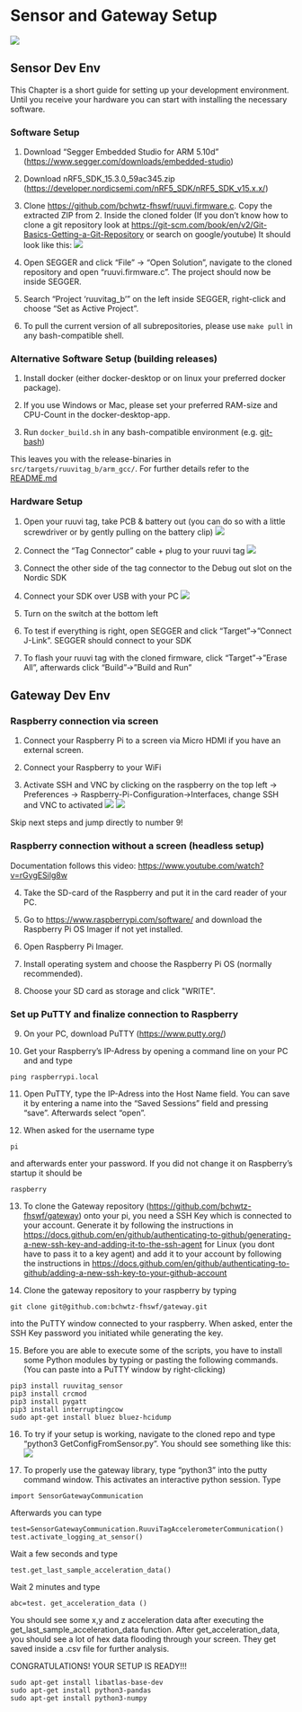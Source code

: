 # Sensor and Gateway Setup

![](imgs/systemarchitecture-highlevel.png)

## Sensor Dev Env

This Chapter is a short guide for setting up your development environment. Until you receive your hardware you can start with installing the necessary software.

### Software Setup

1. Download “Segger Embedded Studio for ARM 5.10d” (https://www.segger.com/downloads/embedded-studio)

2. Download nRF5_SDK_15.3.0_59ac345.zip (https://developer.nordicsemi.com/nRF5_SDK/nRF5_SDK_v15.x.x/)

3. Clone https://github.com/bchwtz-fhswf/ruuvi.firmware.c. Copy the extracted ZIP from 2. Inside the cloned folder (If you don’t know how to clone a git repository look at https://git-scm.com/book/en/v2/Git-Basics-Getting-a-Git-Repository or search on google/youtube)
It should look like this:
![](imgs/nRF_in_Ruuvi_folder.png)

4. Open SEGGER and click “File” -> “Open Solution”, navigate to the cloned repository and open “ruuvi.firmware.c”. The project should now be inside SEGGER.

5. Search “Project ‘ruuvitag_b’” on the left inside SEGGER, right-click and choose “Set as Active Project”.

6. To pull the current version of all subrepositories, please use `make pull` in any bash-compatible shell.

### Alternative Software Setup (building releases)

1. Install docker (either docker-desktop or on linux your preferred docker package).

2. If you use Windows or Mac, please set your preferred RAM-size and CPU-Count in the docker-desktop-app.

3. Run `docker_build.sh` in any bash-compatible environment (e.g. [git-bash](https://gitforwindows.org/))

This leaves you with the release-binaries in `src/targets/ruuvitag_b/arm_gcc/`.
For further details refer to the [README.md](https://github.com/bchwtz-fhswf/ruuvi.firmware.c#using-the-build-toolchain-inside-docker-recommended-way)

### Hardware Setup

1. Open your ruuvi tag, take PCB & battery out (you can do so with a little screwdriver or by gently pulling on the battery clip)
![](imgs/Tag_Demontage.jpg)

2. Connect the “Tag Connector” cable + plug to your ruuvi tag
![](imgs/Tag_connector.jpg)
3. Connect the other side of the tag connector to the Debug out slot on the Nordic SDK

4. Connect your SDK over USB with your PC
![](imgs/SDK_SetUp.jpg)

5. Turn on the switch at the bottom left

6. To test if everything is right, open SEGGER and click “Target”->”Connect J-Link”. SEGGER should connect to your SDK

7. To flash your ruuvi tag with the cloned firmware, click “Target”->”Erase All”, afterwards click “Build”->”Build and Run” 



## Gateway Dev Env
### Raspberry connection via screen

1. Connect your Raspberry Pi to a screen via Micro HDMI if you have an external screen.

2. Connect your Raspberry to your WiFi

3. Activate SSH and VNC by clicking on the raspberry on the top left -> Preferences -> Raspberry-Pi-Configuration->Interfaces, change SSH and VNC to activated
![](imgs/Raspberry_setup1.PNG)
![](imgs/Raspberry_setup2.PNG)

Skip next steps and jump directly to number 9!

### Raspberry connection without a screen (headless setup)
Documentation follows this video: https://www.youtube.com/watch?v=rGygESilg8w

4. Take the SD-card of the Raspberry and put it in the card reader of your PC.

5. Go to https://www.raspberrypi.com/software/ and download the Raspberry Pi OS Imager if not yet installed.

6. Open Raspberry Pi Imager.

7. Install operating system and choose the Raspberry Pi OS (normally recommended).

8. Choose your SD card as storage and click "WRITE".   

### Set up PuTTY and finalize connection to Raspberry

9. On your PC, download PuTTY (https://www.putty.org/)

10. Get your Raspberry’s IP-Adress by opening a command line on your PC and and type 
```{bash, eval=F}
ping raspberrypi.local
```

11. Open PuTTY, type the IP-Adress into the Host Name field. You can save it by entering a name into the “Saved Sessions” field and pressing “save”. Afterwards select “open”.

12. When asked for the username type 
```{bash, eval=F}
pi
```
and afterwards enter your password. If you did not change it on Raspberry’s startup it should be 
```{bash, eval=F}
raspberry
```

13. To clone the Gateway repository (https://github.com/bchwtz-fhswf/gateway) onto your pi, you need a SSH Key which is connected to your account. Generate it by following the instructions in https://docs.github.com/en/github/authenticating-to-github/generating-a-new-ssh-key-and-adding-it-to-the-ssh-agent for Linux (you dont have to pass it to a key agent) and add it to your account by following the instructions in https://docs.github.com/en/github/authenticating-to-github/adding-a-new-ssh-key-to-your-github-account 

14. Clone the gateway repository to your raspberry by typing 
```{bash, eval=F}
git clone git@github.com:bchwtz-fhswf/gateway.git
```
into the PuTTY window connected to your raspberry. When asked, enter the SSH Key password you initiated while generating the key.

15. Before you are able to execute some of the scripts, you have to install some Python modules by typing or pasting the following commands. (You can paste into a PuTTY window by right-clicking) 
```{bash, eval=F}
pip3 install ruuvitag_sensor
pip3 install crcmod
pip3 install pygatt
pip3 install interruptingcow
sudo apt-get install bluez bluez-hcidump
```

16. To try if your setup is working, navigate to the cloned repo and type “python3 GetConfigFromSensor.py”. You should see something like this:
![](imgs/Test.png)

17. To properly use the gateway library, type “python3” into the putty command window. This activates an interactive python session. Type 
```{bash, eval=F}
import SensorGatewayCommunication
```
Afterwards you can type
```{bash, eval=F}
test=SensorGatewayCommunication.RuuviTagAccelerometerCommunication()
test.activate_logging_at_sensor()
```
Wait a few seconds and type
```{bash, eval=F}
test.get_last_sample_acceleration_data()
```
Wait 2 minutes and type
```{bash, eval=F}
abc=test. get_acceleration_data () 
```
You should see some x,y and z acceleration data after executing the get_last_sample_acceleration_data function. After get_acceleration_data, you should see a lot of hex data flooding through your screen. They get saved inside a .csv file for further analysis. 

CONGRATULATIONS! YOUR SETUP IS READY!!!



```{bash, eval=F}
sudo apt-get install libatlas-base-dev
sudo apt-get install python3-pandas
sudo apt-get install python3-numpy
```


